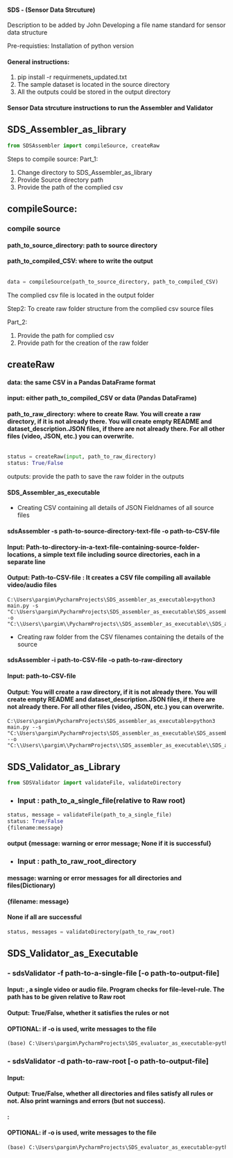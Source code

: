 #### SDS - (Sensor Data Strcuture)
Description to be added by John
Developing a file name standard for sensor data structure

Pre-requisties:
Installation of python version 

#### General instructions:
1. pip install -r requirmenets_updated.txt
2. The sample dataset is located in the source directory
3. All the outputs could be stored in the output directory


#### Sensor Data strcuture instructions to run the Assembler and Validator

## SDS_Assembler_as_library
```python
from SDSAssembler import compileSource, createRaw 
```
Steps to compile source:
Part_1:
1. Change directory to SDS_Assembler_as_library 
2. Provide Source directory path
3. Provide the path of the complied csv

## compileSource:

### compile source 
#### path_to_source_directory: path to source directory
#### path_to_compiled_CSV: where to write the output 

```python

data = compileSource(path_to_source_directory, path_to_compiled_CSV)

```

The complied csv file is located in the output folder

Step2: To create raw folder structure from the complied csv source files

Part_2:
1. Provide the path for complied csv 
2. Provide path for the creation of the raw folder

## createRaw
#### data: the same CSV in a Pandas DataFrame format  
#### input: either path_to_compiled_CSV or data (Pandas DataFrame) 
#### path_to_raw_directory: where to create Raw. You will create a raw directory, if it is not already there. You will create empty README and dataset_description.JSON files, if there are not already there. For all other files (video, JSON, etc.) you can overwrite.  

```python

status = createRaw(input, path_to_raw_directory) 
status: True/False 

```
outputs: provide the path to save the raw folder in the outputs


#### SDS_Assembler_as_executable
- Creating CSV containing all details of JSON Fieldnames of all source files

#### sdsAssembler -s path-to-source-directory-text-file -o path-to-CSV-file 
#### Input: Path-to-directory-in-a-text-file-containing-source-folder-locations, a simple text file including source directories, each in a separate line 
#### Output: Path-to-CSV-file : It creates a CSV file compiling all available video/audio files 
```
C:\Users\pargim\PycharmProjects\SDS_assembler_as_executable>python3 main.py -s "C:\Users\pargim\PycharmProjects\SDS_assembler_as_executable\SDS_assembler\source_details_doc.txt" -o "C:\\Users\\pargim\\PycharmProjects\\SDS_assembler_as_executable\\SDS_assembler\\testo_new_executable_updated_1.csv"
```
- Creating raw folder from the CSV filenames containing the details of the source
#### sdsAssembler -i path-to-CSV-file -o path-to-raw-directory 

#### Input: path-to-CSV-file

#### Output: <path-to-raw-directory> You will create a raw directory, if it is not already there. You will create empty README and dataset_description.JSON files, if there are not already there. For all other files (video, JSON, etc.) you can overwrite.  

```
C:\Users\pargim\PycharmProjects\SDS_assembler_as_executable>python3 main.py --s "C:\Users\pargim\PycharmProjects\SDS_assembler_as_executable\SDS_assembler\source_details_doc.txt" --o "C:\\Users\\pargim\\PycharmProjects\\SDS_assembler_as_executable\\SDS_assembler\\testo_new_executable_updated_1.csv"

```

## SDS_Validator_as_Library

```python
from SDSValidator import validateFile, validateDirectory 
```
- ### Input : path_to_a_single_file(relative to Raw root) 

```python
status, message = validateFile(path_to_a_single_file) 
status: True/False
{filename:message}
```
#### output {message: warning or error message; None if it is successful}  

- ### Input : path_to_raw_root_directory

#### message: warning or error messages for all directories and files(Dictionary) 
#### {filename: message} 
#### None if all are successful 
```python
status, messages = validateDirectory(path_to_raw_root) 
``` 
## SDS_Validator_as_Executable

### - sdsValidator -f path-to-a-single-file [-o path-to-output-file] 

#### Input: <path-to-a-single-file>, a single video or audio file. Program checks for file-level-rule. The path has to be given relative to Raw root 

#### Output: True/False, whether it satisfies the rules or not 

#### OPTIONAL: if -o is used, write messages to the file  

```Python
(base) C:\Users\pargim\PycharmProjects\SDS_evaluator_as_executable>python3 main.py -f "C:\\Users\\pargim\\PycharmProjects\\SDS_evaluator_as_library\\20230628_example_SDS\\raw\\sub-ACES007\\ses-1\\sdsvideo\\sub-ACES007_ses-1_task-CASS_cnd-Bored_tgt-Participant_run-2_dev-goProHero11Black_rgba.mp4" -o "C:\\Users\\pargim\\PycharmProjects\\test_validator_outcome_exe_single_file_1.txt"
```

 

### - sdsValidator -d path-to-raw-root [-o path-to-output-file] 

#### Input: <path-to-raw-root> 

#### Output: True/False, whether all directories and files satisfy all rules or not. Also print warnings and errors (but not success). 

#### <File or directory name> : <warning or error message> 

#### OPTIONAL: if -o is used, write messages to the file  

```Python
(base) C:\Users\pargim\PycharmProjects\SDS_evaluator_as_executable>python3 main.py -d "C:\\Users\\pargim\\PycharmProjects\\SDS_evaluator_as_library\\20230628_example_SDS\\raw\\" -o "C:\\Users\\pargim\\PycharmProjects\\test_validator_outcome_exe_1.txt"
```













